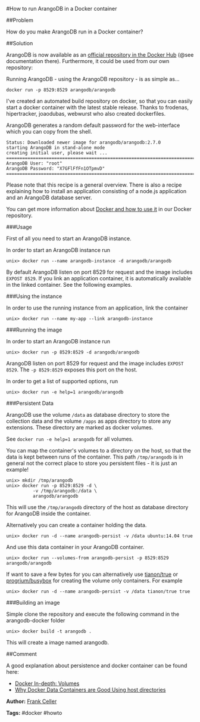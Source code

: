 #How to run ArangoDB in a Docker container

##Problem

How do you make ArangoDB run in a Docker container?

##Solution

ArangoDB is now available as an [official repository in the Docker Hub](https://hub.docker.com/_/arangodb/) (@see documentation there). Furthermore, it could be used from our own repository:

Running ArangoDB - using the ArangoDB repository - is as simple as...

    docker run -p 8529:8529 arangodb/arangodb

I've created an automated build repository on docker, so that you can easily start a docker container with the latest stable release. Thanks to frodenas, hipertracker, joaodubas, webwurst who also created dockerfiles.

ArangoDB generates a random default password for the web-interface which you can copy from the shell.

    Status: Downloaded newer image for arangodb/arangodb:2.7.0
    starting ArangoDB in stand-alone mode
    creating initial user, please wait ...
    ========================================================================
    ArangoDB User: "root"
    ArangoDB Password: "X7GFlFfFn1OTpmvD"
    ========================================================================

Please note that this recipe is a general overview. There is also a recipe explaining how to install an application consisting of a node.js application and an ArangoDB database server.

You can get more information about [Docker and how to use it](https://github.com/arangodb/arangodb-docker) in our Docker repository.

###Usage

First of all you need to start an ArangoDB instance.

In order to start an ArangoDB instance run

    unix> docker run --name arangodb-instance -d arangodb/arangodb

By default ArangoDB listen on port 8529 for request and the image includes `EXPOST 8529`. If you link an application container, it is automatically available in the linked container. See the following examples.

###Using the instance

In order to use the running instance from an application, link the container

    unix> docker run --name my-app --link arangodb-instance

###Running the image

In order to start an ArangoDB instance run

    unix> docker run -p 8529:8529 -d arangodb/arangodb

ArangoDB listen on port 8529 for request and the image includes `EXPOST 8529`. The `-p 8529:8529` exposes this port on the host.

In order to get a list of supported options, run

    unix> docker run -e help=1 arangodb/arangodb

###Persistent Data

ArangoDB use the volume `/data` as database directory to store the collection data and the volume `/apps` as apps directory to store any extensions. These directory are marked as docker volumes.

See `docker run -e help=1 arangodb` for all volumes.

You can map the container's volumes to a directory on the host, so that the data is kept between runs of the container. This path `/tmp/arangodb` is in general not the correct place to store you persistent files - it is just an example!

    unix> mkdir /tmp/arangodb
    unix> docker run -p 8529:8529 -d \
              -v /tmp/arangodb:/data \
              arangodb/arangodb

This will use the `/tmp/arangodb` directory of the host as database directory for ArangoDB inside the container.

Alternatively you can create a container holding the data.

    unix> docker run -d --name arangodb-persist -v /data ubuntu:14.04 true

And use this data container in your ArangoDB container.

    unix> docker run --volumes-from arangodb-persist -p 8529:8529 arangodb/arangodb

If want to save a few bytes for you can alternatively use [tianon/true][3] or [progrium/busybox][4] for creating the volume only containers. For example

    unix> docker run -d --name arangodb-persist -v /data tianon/true true

###Building an image

Simple clone the repository and execute the following command in the arangodb-docker folder

    unix> docker build -t arangodb .

This will create a image named arangodb.

##Comment

A good explanation about persistence and docker container can be found here: 

* [Docker In-depth: Volumes][1]
* [Why Docker Data Containers are Good Using host directories][2]

**Author:** [Frank Celler](https://github.com/fceller)

**Tags:** #docker #howto

[1]: http://container42.com/2014/11/03/docker-indepth-volumes/
[2]: https://medium.com/@ramangupta/why-docker-data-containers-are-good-589b3c6c749e
[3]: https://registry.hub.docker.com/u/tianon/true/
[4]: https://registry.hub.docker.com/u/progrium/busybox/


